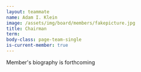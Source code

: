 ```yaml
---
layout: teammate
name: Adam I. Klein
image: /assets/img/board/members/fakepicture.jpg
title: Chairman
term: 
body-class: page-team-single
is-current-member: true
---
```

Member's biography is forthcoming


